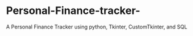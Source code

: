 # Personal-Finance-tracker-
A Personal Finance Tracker using python, Tkinter, CustomTkinter, and SQL
